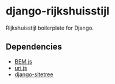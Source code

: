 # django-rijkshuisstijl
Rijkshuisstijl boilerplate for Django.

## Dependencies

 - [BEM.js](https://github.com/maykinmedia/bem.js)
 - [uri.js](https://github.com/medialize/URI.js)
 - [django-sitetree](https://github.com/idlesign/django-sitetree)
